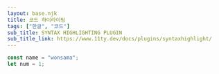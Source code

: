 ```yaml
---
layout: base.njk
title: 코드 하이라이팅
tags: ["한글", "코드"]
sub_title: SYNTAX HIGHLIGHTING PLUGIN
sub_title_link: https://www.11ty.dev/docs/plugins/syntaxhighlight/
---
```


```js
const name = "wonsama";
let num = 1;
```
